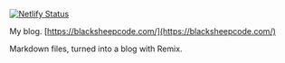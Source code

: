 [![Netlify Status](https://api.netlify.com/api/v1/badges/54ab69dd-1ada-4558-9bb9-5ff3b5b8f124/deploy-status)](https://app.netlify.com/sites/amazing-turing-828569/deploys)

My blog. [https://blacksheepcode.com/](https://blacksheepcode.com/)

Markdown files, turned into a blog with Remix. 


